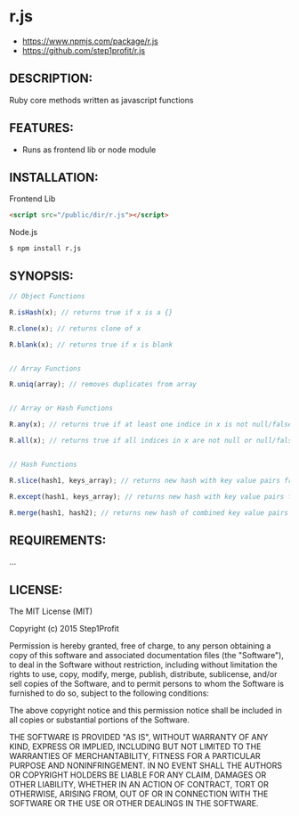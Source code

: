 # r.js

* https://www.npmjs.com/package/r.js
* https://github.com/step1profit/r.js

## DESCRIPTION:

Ruby core methods written as javascript functions

## FEATURES:

* Runs as frontend lib or node module

## INSTALLATION:

Frontend Lib
```html
<script src="/public/dir/r.js"></script>
```

Node.js
```
$ npm install r.js
```

## SYNOPSIS:

```javascript
// Object Functions

R.isHash(x); // returns true if x is a {}

R.clone(x); // returns clone of x

R.blank(x); // returns true if x is blank


// Array Functions

R.uniq(array); // removes duplicates from array


// Array or Hash Functions

R.any(x); // returns true if at least one indice in x is not null/false/undefined

R.all(x); // returns true if all indices in x are not null or null/false/undefined


// Hash Functions

R.slice(hash1, keys_array); // returns new hash with key value pairs from hash1 with corresponding keys from keys_array

R.except(hash1, keys_array); // returns new hash with key value pairs from hash1 without corresponding keys from keys_array

R.merge(hash1, hash2); // returns new hash of combined key value pairs hash1 with hash2, where hash2 keys overwrite corresponding keys in hash1
```

## REQUIREMENTS:

...

## LICENSE:

The MIT License (MIT)

Copyright (c) 2015 Step1Profit

Permission is hereby granted, free of charge, to any person obtaining a copy of this software and associated documentation files (the "Software"), to deal in the Software without restriction, including without limitation the rights to use, copy, modify, merge, publish, distribute, sublicense, and/or sell copies of the Software, and to permit persons to whom the Software is furnished to do so, subject to the following conditions:

The above copyright notice and this permission notice shall be included in all copies or substantial portions of the Software.

THE SOFTWARE IS PROVIDED "AS IS", WITHOUT WARRANTY OF ANY KIND, EXPRESS OR IMPLIED, INCLUDING BUT NOT LIMITED TO THE WARRANTIES OF MERCHANTABILITY, FITNESS FOR A PARTICULAR PURPOSE AND NONINFRINGEMENT. IN NO EVENT SHALL THE AUTHORS OR COPYRIGHT HOLDERS BE LIABLE FOR ANY CLAIM, DAMAGES OR OTHER LIABILITY, WHETHER IN AN ACTION OF CONTRACT, TORT OR OTHERWISE, ARISING FROM, OUT OF OR IN CONNECTION WITH THE SOFTWARE OR THE USE OR OTHER DEALINGS IN THE SOFTWARE.
